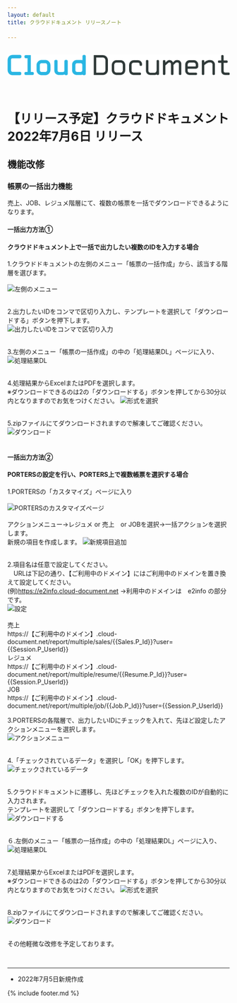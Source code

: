 ```yaml
---
layout: default
title: クラウドドキュメント リリースノート

---
```

<br>
<div align="center">
<img src="images/logo-type.png" alt="クラウドドキュメント" title="クラウドドキュメント">
</div>
<br><br>

# 【リリース予定】クラウドドキュメント 2022年7月6日 リリース

## 機能改修

### 帳票の一括出力機能
売上、JOB、レジュメ階層にて、複数の帳票を一括でダウンロードできるようになります。

#### 一括出力方法①<br>
#### クラウドドキュメント上で一括で出力したい複数のIDを入力する場合<br>
1.クラウドドキュメントの左側のメニュー「帳票の一括作成」から、該当する階層を選びます。<br>
<br>
![左側のメニュー](images/20220706/0706_1.png)<br><br>

2.出力したいIDをコンマで区切り入力し、テンプレートを選択して「ダウンロードする」ボタンを押下します。<br>
![出力したいIDをコンマで区切り入力](images/20220706/0706_3.png)<br><br>

3.左側のメニュー「帳票の一括作成」の中の「処理結果DL」ページに入り、<br>
![処理結果DL](images/20220706/0706_2.png)<br><br>

4.処理結果からExcelまたはPDFを選択します。<br>
※ダウンロードできるのは2の「ダウンロードする」ボタンを押してから30分以内となりますのでお気をつけください。
![形式を選択](images/20220706/0706_8.png)<br><br>

5.zipファイルにてダウンロードされますので解凍してご確認ください。<br>
![ダウンロード](images/20220706/0706_9.png)<br><br>


#### 一括出力方法②<br>
#### PORTERSの設定を行い、PORTERS上で複数帳票を選択する場合<br>
1.PORTERSの「カスタマイズ」ページに入り<br>
<br>
![PORTERSのカスタマイズページ](images/20220706/0706_4.png)<br><br>
アクションメニュー→レジュメ or 売上　or JOBを選択→一括アクションを選択します。<br>
新規の項目を作成します。
![新規項目追加](images/20220706/0706_5.png)<br><br>

2.項目名は任意で設定してください。<br>
　URLは下記の通り、【ご利用中のドメイン】にはご利用中のドメインを置き換えて設定してください。<br>
 (例)https://e2info.cloud-document.net →利用中のドメインは　e2info の部分です。<br>
 ![設定](images/20220706/0706_6.png)<br>
<br>
売上<br>
https://【ご利用中のドメイン】.cloud-document.net/report/multiple/sales/{{Sales.P_Id}}?user={{Session.P_UserId}}
<br>
レジュメ<br>
https://【ご利用中のドメイン】.cloud-document.net/report/multiple/resume/{{Resume.P_Id}}?user={{Session.P_UserId}}
<br>
JOB<br>
https://【ご利用中のドメイン】.cloud-document.net/report/multiple/job/{{Job.P_Id}}?user={{Session.P_UserId}}
<br>

3.PORTERSの各階層で、出力したいIDにチェックを入れて、先ほど設定したアクションメニューを選択します。<br>
![アクションメニュー](images/20220706/0706_10.png)<br><br>

4.「チェックされているデータ」を選択し「OK」を押下します。<br>
![チェックされているデータ](images/20220706/0706_7.png)<br><br>

5.クラウドドキュメントに遷移し、先ほどチェックを入れた複数のIDが自動的に入力されます。<br>
テンプレートを選択して「ダウンロードする」ボタンを押下します。
![ダウンロードする](images/20220706/0706_11.png)<br><br>

６.左側のメニュー「帳票の一括作成」の中の「処理結果DL」ページに入り、<br>
![処理結果DL](images/20220706/0706_2.png)<br><br>

7.処理結果からExcelまたはPDFを選択します。<br>
※ダウンロードできるのは2の「ダウンロードする」ボタンを押してから30分以内となりますのでお気をつけください。
![形式を選択](images/20220706/0706_8.png)<br><br>

8.zipファイルにてダウンロードされますので解凍してご確認ください。<br>
![ダウンロード](images/20220706/0706_9.png)<br><br>


その他軽微な改修を予定しております。



<br>


-----
* 2022年7月5日新規作成

{% include footer.md %}

